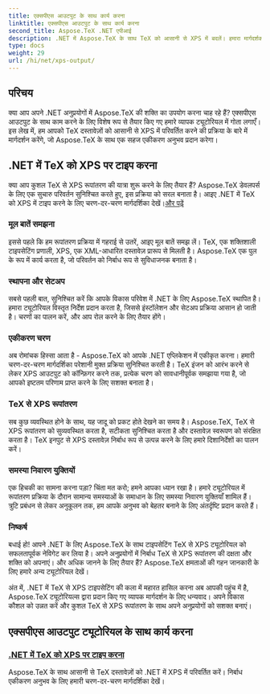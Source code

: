 ```yaml
---
title: एक्सपीएस आउटपुट के साथ कार्य करना
linktitle: एक्सपीएस आउटपुट के साथ कार्य करना
second_title: Aspose.TeX .NET एपीआई
description: .NET में Aspose.TeX के साथ TeX को आसानी से XPS में बदलें। हमारा मार्गदर्शक निर्बाध एकीकरण सुनिश्चित करता है। विशेषज्ञ अंतर्दृष्टि के लिए टाइपसेटिंग TeX से XPS ट्यूटोरियल का अन्वेषण करें।
type: docs
weight: 29
url: /hi/net/xps-output/
---
```

## परिचय

क्या आप अपने .NET अनुप्रयोगों में Aspose.TeX की शक्ति का उपयोग करना चाह रहे हैं? एक्सपीएस आउटपुट के साथ काम करने के लिए विशेष रूप से तैयार किए गए हमारे व्यापक ट्यूटोरियल में गोता लगाएँ। इस लेख में, हम आपको TeX दस्तावेज़ों को आसानी से XPS में परिवर्तित करने की प्रक्रिया के बारे में मार्गदर्शन करेंगे, जो Aspose.TeX के साथ एक सहज एकीकरण अनुभव प्रदान करेगा।

## .NET में TeX को XPS पर टाइप करना
 क्या आप कुशल TeX से XPS रूपांतरण की यात्रा शुरू करने के लिए तैयार हैं? Aspose.TeX डेवलपर्स के लिए एक सुचारु परिवर्तन सुनिश्चित करते हुए, इस प्रक्रिया को सरल बनाता है। आइए .NET में TeX को XPS में टाइप करने के लिए चरण-दर-चरण मार्गदर्शिका देखें।[और पढ़ें](./typeset-tex-to-xps/)

### मूल बातें समझना
इससे पहले कि हम रूपांतरण प्रक्रिया में गहराई से उतरें, आइए मूल बातें समझ लें। TeX, एक शक्तिशाली टाइपसेटिंग प्रणाली, XPS, एक XML-आधारित दस्तावेज़ प्रारूप से मिलती है। Aspose.TeX एक पुल के रूप में कार्य करता है, जो परिवर्तन को निर्बाध रूप से सुविधाजनक बनाता है।

### स्थापना और सेटअप
सबसे पहली बात, सुनिश्चित करें कि आपके विकास परिवेश में .NET के लिए Aspose.TeX स्थापित है। हमारा ट्यूटोरियल विस्तृत निर्देश प्रदान करता है, जिससे इंस्टॉलेशन और सेटअप प्रक्रिया आसान हो जाती है। चरणों का पालन करें, और आप रोल करने के लिए तैयार होंगे।

### एकीकरण चरण
अब रोमांचक हिस्सा आता है - Aspose.TeX को आपके .NET एप्लिकेशन में एकीकृत करना। हमारी चरण-दर-चरण मार्गदर्शिका परेशानी मुक्त प्रक्रिया सुनिश्चित करती है। TeX इंजन को आरंभ करने से लेकर XPS आउटपुट को कॉन्फ़िगर करने तक, प्रत्येक चरण को सावधानीपूर्वक समझाया गया है, जो आपको इष्टतम परिणाम प्राप्त करने के लिए सशक्त बनाता है।

### TeX से XPS रूपांतरण
सब कुछ व्यवस्थित होने के साथ, यह जादू को प्रकट होते देखने का समय है। Aspose.TeX, TeX से XPS रूपांतरण को सुव्यवस्थित करता है, सटीकता सुनिश्चित करता है और दस्तावेज़ स्वरूपण को संरक्षित करता है। TeX इनपुट से XPS दस्तावेज़ निर्बाध रूप से उत्पन्न करने के लिए हमारे दिशानिर्देशों का पालन करें।

### समस्या निवारण युक्तियों
एक हिचकी का सामना करना पड़ा? चिंता मत करो; हमने आपका ध्यान रखा है। हमारे ट्यूटोरियल में रूपांतरण प्रक्रिया के दौरान सामान्य समस्याओं के समाधान के लिए समस्या निवारण युक्तियाँ शामिल हैं। त्रुटि प्रबंधन से लेकर अनुकूलन तक, हम आपके अनुभव को बेहतर बनाने के लिए अंतर्दृष्टि प्रदान करते हैं।

### निष्कर्ष
बधाई हो! आपने .NET के लिए Aspose.TeX के साथ टाइपसेटिंग TeX से XPS ट्यूटोरियल को सफलतापूर्वक नेविगेट कर लिया है। अपने अनुप्रयोगों में निर्बाध TeX से XPS रूपांतरण की दक्षता और शक्ति को अपनाएं। और अधिक जानने के लिए तैयार हैं? Aspose.TeX क्षमताओं की गहन जानकारी के लिए हमारे अन्य ट्यूटोरियल देखें।

अंत में, .NET में TeX से XPS टाइपसेटिंग की कला में महारत हासिल करना अब आपकी पहुंच में है, Aspose.TeX ट्यूटोरियल्स द्वारा प्रदान किए गए व्यापक मार्गदर्शन के लिए धन्यवाद। अपने विकास कौशल को उन्नत करें और कुशल TeX से XPS रूपांतरण के साथ अपने अनुप्रयोगों को सशक्त बनाएं।
## एक्सपीएस आउटपुट ट्यूटोरियल के साथ कार्य करना
### [.NET में TeX को XPS पर टाइप करना](./typeset-tex-to-xps/)
Aspose.TeX के साथ आसानी से TeX दस्तावेज़ों को .NET में XPS में परिवर्तित करें। निर्बाध एकीकरण अनुभव के लिए हमारी चरण-दर-चरण मार्गदर्शिका देखें।